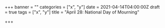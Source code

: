 +++
banner = ""
categories = ["x", "y"]
date = 2021-04-14T04:00:00Z
draft = true
tags = ["x", "y"]
title = "April 28: National Day of Mourning"

+++
